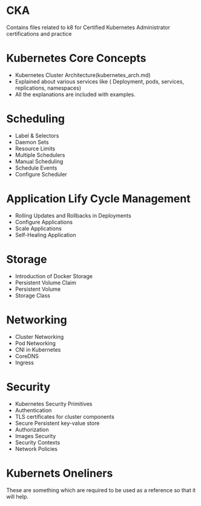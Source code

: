 # CKA
Contains files related to k8 for Certified Kubernetes Administrator certifications and practice

# Kubernetes Core Concepts
- Kubernetes Cluster Architecture(kubernetes_arch.md)
- Explained about various services like ( Deployment, pods, services, replications, namespaces)
- All the explanations are included with examples.

# Scheduling
- Label & Selectors
- Daemon Sets
- Resource Limits
- Multiple Schedulers
- Manual Scheduling
- Schedule Events
- Configure Scheduler

# Application Lify Cycle Management

- Rolling Updates and Rollbacks in Deployments
- Configure Applications
- Scale Applications
- Self-Healing Application

# Storage

- Introduction of Docker Storage
- Persistent Volume Claim
- Persistent Volume
- Storage Class

# Networking

- Cluster Networking
- Pod Networking
- CNI in Kubernetes
- CoreDNS
- Ingress

# Security

- Kubernetes Security Primitives
- Authentication
- TLS certificates for cluster components
- Secure Persistent key-value store
- Authorization
- Images Security
- Security Contexts
- Network Policies


# Kubernets Oneliners
These are something which are required to be used as a reference so that it will help.
